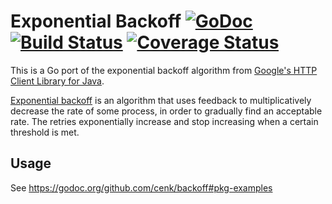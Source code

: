 # Exponential Backoff [![GoDoc][godoc image]][godoc] [![Build Status][travis image]][travis] [![Coverage Status][coveralls image]][coveralls]

This is a Go port of the exponential backoff algorithm from [Google's HTTP Client Library for Java][google-http-java-client].

[Exponential backoff][exponential backoff wiki]
is an algorithm that uses feedback to multiplicatively decrease the rate of some process,
in order to gradually find an acceptable rate.
The retries exponentially increase and stop increasing when a certain threshold is met.

## Usage

See https://godoc.org/github.com/cenk/backoff#pkg-examples

[godoc]: https://godoc.org/github.com/cenk/backoff
[godoc image]: https://godoc.org/github.com/cenk/backoff?status.png
[travis]: https://travis-ci.org/cenk/backoff
[travis image]: https://travis-ci.org/cenk/backoff.png?branch=master
[coveralls]: https://coveralls.io/github/cenk/backoff?branch=master
[coveralls image]: https://coveralls.io/repos/github/cenk/backoff/badge.svg?branch=master

[google-http-java-client]: https://github.com/google/google-http-java-client
[exponential backoff wiki]: http://en.wikipedia.org/wiki/Exponential_backoff

[advanced example]: https://godoc.org/github.com/cenk/backoff#example_

